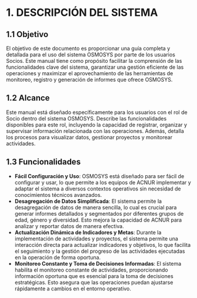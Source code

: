 # 1. DESCRIPCIÓN DEL SISTEMA

## 1.1 Objetivo
El objetivo de este documento es proporcionar una guía completa y detallada para el uso del sistema OSMOSYS por parte de los usuarios Socios. Este manual tiene como propósito facilitar la comprensión de las funcionalidades clave del sistema, garantizar una gestión eficiente de las operaciones y maximizar el aprovechamiento de las herramientas de monitoreo, registro y generación de informes que ofrece OSMOSYS.

## 1.2 Alcance
Este manual está diseñado específicamente para los usuarios con el rol de Socio dentro del sistema OSMOSYS. Describe las funcionalidades disponibles para este rol, incluyendo la capacidad de registrar, organizar y supervisar información relacionada con las operaciones. Además, detalla los procesos para visualizar datos, gestionar proyectos y monitorear actividades.

## 1.3 Funcionalidades
- **Fácil Configuración y Uso**: OSMOSYS está diseñado para ser fácil de configurar y usar, lo que permite a los equipos de ACNUR implementar y adaptar el sistema a diversos contextos operativos sin necesidad de conocimientos técnicos avanzados.
- **Desagregación de Datos Simplificada**: El sistema permite la desagregación de datos de manera sencilla, lo cual es crucial para generar informes detallados y segmentados por diferentes grupos de edad, género y diversidad. Esto mejora la capacidad de ACNUR para analizar y reportar datos de manera efectiva.
- **Actualización Dinámica de Indicadores y Metas**: Durante la implementación de actividades y proyectos, el sistema permite una interacción directa para actualizar indicadores y objetivos, lo que facilita el seguimiento y la gestión del progreso de las actividades ejecutadas en la operación de forma oportuna.
- **Monitoreo Constante y Toma de Decisiones Informadas**: El sistema habilita el monitoreo constante de actividades, proporcionando información oportuna que es esencial para la toma de decisiones estratégicas. Esto asegura que las operaciones puedan ajustarse rápidamente a cambios en el entorno operativo.

